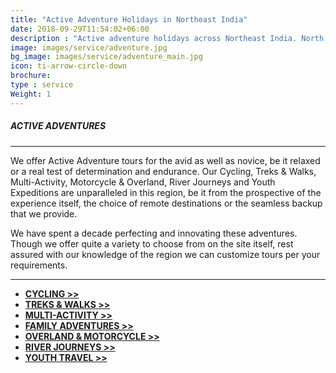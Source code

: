 ```yaml
---
title: "Active Adventure Holidays in Northeast India"
date: 2018-09-29T11:54:02+06:00
description : "Active adventure holidays across Northeast India. North by Northeast journeys offers Cycling, Trekking, Overland, River trips and more."
image: images/service/adventure.jpg
bg_image: images/service/adventure_main.jpg
icon: ti-arrow-circle-down
brochure: 
type : service
Weight: 1
---
```

##### **ACTIVE ADVENTURES**

---
We offer Active Adventure tours for the avid as well as novice, be it relaxed or a real test of determination and endurance. Our Cycling, Treks & Walks, Multi-Activity, Motorcycle & Overland, River Journeys and Youth Expeditions are unparalleled in this region, be it from the prospective of the experience itself, the choice of remote destinations or the seamless backup that we provide.

 We have spent a decade perfecting and innovating these adventures. Though we offer quite a variety to choose from on the site itself, rest assured with our knowledge of the region we can customize tours per your requirements.



---
+ [**CYCLING >>**](/cycling/)
+ [**TREKS & WALKS >>**](/treks/)
+ [**MULTI-ACTIVITY >>**](/multiactivity/)
+ [**FAMILY ADVENTURES >>**](/family/)
+ [**OVERLAND & MOTORCYCLE >>**](/motorcycle/)
+ [**RIVER JOURNEYS >>**](/rivertrips/)
+ [**YOUTH TRAVEL >>**](/youth/)


